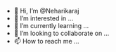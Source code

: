 - 👋 Hi, I’m @Neharikaraj
- 👀 I’m interested in ...
- 🌱 I’m currently learning ...
- 💞️ I’m looking to collaborate on ...
- 📫 How to reach me ...

<!---
Neharikaraj/Neharikaraj is a ✨ special ✨ repository because its `README.md` (this file) appears on your GitHub profile.
You can click the Preview link to take a look at your changes.
--->

